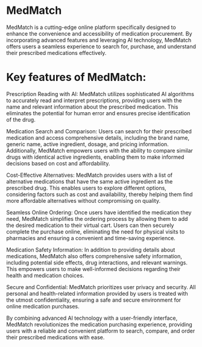 # MedMatch
MedMatch is a cutting-edge online platform specifically designed to enhance the convenience and accessibility of medication procurement. By incorporating advanced features and leveraging AI technology, MedMatch offers users a seamless experience to search for, purchase, and understand their prescribed medications effectively.

# Key features of MedMatch:

Prescription Reading with AI: MedMatch utilizes sophisticated AI algorithms to accurately read and interpret prescriptions, providing users with the name and relevant information about the prescribed medication. This eliminates the potential for human error and ensures precise identification of the drug.

Medication Search and Comparison: Users can search for their prescribed medication and access comprehensive details, including the brand name, generic name, active ingredient, dosage, and pricing information. Additionally, MedMatch empowers users with the ability to compare similar drugs with identical active ingredients, enabling them to make informed decisions based on cost and affordability.

Cost-Effective Alternatives: MedMatch provides users with a list of alternative medications that have the same active ingredient as the prescribed drug. This enables users to explore different options, considering factors such as cost and availability, thereby helping them find more affordable alternatives without compromising on quality.

Seamless Online Ordering: Once users have identified the medication they need, MedMatch simplifies the ordering process by allowing them to add the desired medication to their virtual cart. Users can then securely complete the purchase online, eliminating the need for physical visits to pharmacies and ensuring a convenient and time-saving experience.

Medication Safety Information: In addition to providing details about medications, MedMatch also offers comprehensive safety information, including potential side effects, drug interactions, and relevant warnings. This empowers users to make well-informed decisions regarding their health and medication choices.

Secure and Confidential: MedMatch prioritizes user privacy and security. All personal and health-related information provided by users is treated with the utmost confidentiality, ensuring a safe and secure environment for online medication purchases.

By combining advanced AI technology with a user-friendly interface, MedMatch revolutionizes the medication purchasing experience, providing users with a reliable and convenient platform to search, compare, and order their prescribed medications with ease.

